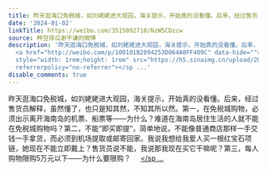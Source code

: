 ```yaml
---
title: 昨天逛海口免税城，如刘姥姥进大观园，海关提示，开始真的没看懂。后来，经过售货员解释，虽然懂了，也只是知其然，不知其所以然。第一，在免税城购物，必须出示...
date: '2024-01-02'
linkTitle: https://weibo.com/3515092710/NzW5CDzcw
source: 种豆得瓜谢不谦的微博
description: '昨天逛海口免税城，如刘姥姥进大观园，海关提示，开始真的没看懂。后来，经过售货员解释，虽然懂了，也只是知其然，不知其所以然。第一，在免税城购物，必须出示离开海南岛的机票、船票等——为什么？难道在海南岛居住生活的人就不能在免税城购物吗？第二，不能“即买即提”，简单地说，不能像普通商店那样一手交钱一手拿货，而必须到机场提取或邮寄回家。我说我想给我爱人买一根红宝石项链，她现在不能立即戴上？售货员说不能，我说那我现在买它干嘛呢？第三，每人购物限购5万元以下——为什么要限购？
  <a href="http://weibo.com/p/100101B2094253D064A0FF409C" data-hide=""><span class="url-icon"><img
  style="width: 1rem;height: 1rem" src="https://h5.sinaimg.cn/upload/2015/09/25/3/timeline_card_small_location_default.png"
  referrerpolicy="no-referrer"></sp ...'
disable_comments: true
---
```

昨天逛海口免税城，如刘姥姥进大观园，海关提示，开始真的没看懂。后来，经过售货员解释，虽然懂了，也只是知其然，不知其所以然。第一，在免税城购物，必须出示离开海南岛的机票、船票等——为什么？难道在海南岛居住生活的人就不能在免税城购物吗？第二，不能“即买即提”，简单地说，不能像普通商店那样一手交钱一手拿货，而必须到机场提取或邮寄回家。我说我想给我爱人买一根红宝石项链，她现在不能立即戴上？售货员说不能，我说那我现在买它干嘛呢？第三，每人购物限购5万元以下——为什么要限购？ <a href="http://weibo.com/p/100101B2094253D064A0FF409C" data-hide=""><span class="url-icon"><img style="width: 1rem;height: 1rem" src="https://h5.sinaimg.cn/upload/2015/09/25/3/timeline_card_small_location_default.png" referrerpolicy="no-referrer"></sp ...